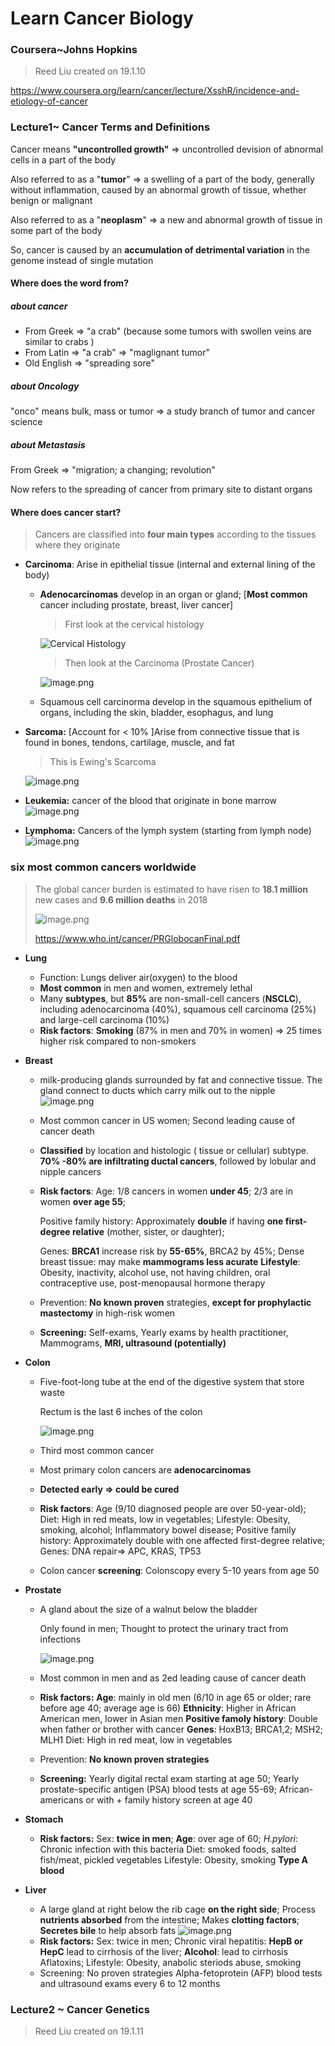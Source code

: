 # Learn Cancer Biology

### Coursera~Johns Hopkins

> Reed Liu created on 19.1.10

https://www.coursera.org/learn/cancer/lecture/XsshR/incidence-and-etiology-of-cancer

### Lecture1~ Cancer Terms and Definitions

Cancer means **"uncontrolled growth"** => uncontrolled devision of abnormal cells in a part of the body

Also referred to as a "**tumor**" => a swelling of a part of the body, generally without inflammation, caused by an abnormal growth of tissue, whether benign or malignant

Also referred to as a "**neoplasm**" => a new and abnormal growth of tissue in some part of the body

So, cancer is caused by an **accumulation of detrimental variation** in the genome instead of single mutation

#### Where does the word from?

##### about cancer

- From Greek => "a crab" (because some tumors with swollen veins are similar to crabs )
- From Latin => "a crab" => "maglignant tumor"
- Old English => "spreading sore"

##### about Oncology

"onco" means bulk, mass or tumor => a study branch of tumor and cancer science

##### about Metastasis

From Greek => "migration; a changing; revolution"

Now refers to the spreading of cancer from primary site to distant organs

#### Where does cancer start?

> Cancers are classified into **four main types** according to the tissues where they originate

- **Carcinoma**: Arise in epithelial tissue (internal and external lining of the body)

  - **Adenocarcinomas** develop in an organ or gland; 
    [**Most common** cancer including prostate, breast, liver cancer]

    > First look at the cervical histology 

    ![Cervical Histology](https://upload-images.jianshu.io/upload_images/9376801-5fb04881c2a5a45d.png?imageMogr2/auto-orient/strip%7CimageView2/2/w/1240)

    > Then look at the Carcinoma (Prostate Cancer)

    ![image.png](https://upload-images.jianshu.io/upload_images/9376801-9f63709644c74b2c.png?imageMogr2/auto-orient/strip%7CimageView2/2/w/1240)

  - Squamous cell carcinorma develop in the squamous epithelium of organs, including the skin, bladder, esophagus, and lung

- **Sarcoma:** [Account for < 10% ]Arise from connective tissue that is found in bones, tendons, cartilage, muscle, and fat  

  > This is Ewing's Scarcoma

  ![image.png](https://upload-images.jianshu.io/upload_images/9376801-9cbd8e5950d4103e.png?imageMogr2/auto-orient/strip%7CimageView2/2/w/1240)

- **Leukemia:**  cancer of the blood that originate in bone marrow
  ![image.png](https://upload-images.jianshu.io/upload_images/9376801-9c62340f1b9f8b43.png?imageMogr2/auto-orient/strip%7CimageView2/2/w/1240)

- **Lymphoma:** Cancers of the lymph system (starting from lymph node)
  ![image.png](https://upload-images.jianshu.io/upload_images/9376801-e2b591edf1f9f907.png?imageMogr2/auto-orient/strip%7CimageView2/2/w/1240)



### six most common cancers worldwide

> The global cancer burden is estimated to have risen to **18.1 million** new cases and **9.6 million deaths** in 2018
>
> ![image.png](https://upload-images.jianshu.io/upload_images/9376801-4e9f7bf2d054217e.png?imageMogr2/auto-orient/strip%7CimageView2/2/w/1240)
>
> https://www.who.int/cancer/PRGlobocanFinal.pdf

- **Lung** 

  - Function: Lungs deliver air(oxygen) to the blood
  - **Most common** in men and women, extremely lethal
  - Many **subtypes**, but **85%** are non-small-cell cancers (**NSCLC**), including adenocarcinoma (40%), squamous cell carcinoma (25%) and large-cell carcinoma (10%)
  - **Risk factors**: **Smoking** (87% in men and 70% in women) => 25 times higher risk compared to non-smokers

- **Breast** 

  - milk-producing glands surrounded by fat and connective tissue. The gland connect to ducts which carry milk out to the nipple![image.png](https://upload-images.jianshu.io/upload_images/9376801-cf719e15fa6cbeff.png?imageMogr2/auto-orient/strip%7CimageView2/2/w/1240)

  - Most common cancer in US women; Second leading cause of cancer death

  - **Classified** by location and histologic ( tissue or cellular) subtype. **70% -80% are infiltrating ductal cancers**, followed by lobular and nipple cancers

  - **Risk factors**: 
    Age: 1/8 cancers in women **under 45**; 2/3 are in women **over age 55**;

    Positive family history: Approximately **double** if having **one first-degree relative** (mother, sister, or daughter);

    Genes: **BRCA1** increase risk by **55-65%**, BRCA2 by 45%;
    Dense breast tissue: may make **mammograms less acurate**
    **Lifestyle**: Obesity, inactivity, alcohol use, not having children, oral contraceptive use, post-menopausal hormone therapy

  - Prevention: **No known proven** strategies, **except for prophylactic mastectomy** in high-risk women 

  - **Screening:** Self-exams, Yearly exams by health practitioner, Mammograms, **MRI, ultrasound (potentially)**

- **Colon**

  - Five-foot-long tube at the end of the digestive system that store waste

    Rectum is the last 6 inches of the colon

    ![image.png](https://upload-images.jianshu.io/upload_images/9376801-685c31c46501ccf8.png?imageMogr2/auto-orient/strip%7CimageView2/2/w/1240)

  - Third most common cancer 

  - Most primary colon cancers are **adenocarcinomas**

  - **Detected early => could be cured**

  - **Risk factors**: 
    Age (9/10 diagnosed people are over 50-year-old);
    Diet: High in red meats, low in vegetables;
    Lifestyle: Obesity, smoking, alcohol;
    Inflammatory bowel disease;
    Positive family history: Approximately double with one affected first-degree relative;
    Genes: DNA repair=> APC, KRAS, TP53

  - Colon cancer **screening**: 
    Colonscopy every 5-10 years from age 50 

- **Prostate** 

  - A gland about the size of a walnut below the bladder 

    Only found in men; 
    Thought to protect the urinary tract from infections

    ![image.png](https://upload-images.jianshu.io/upload_images/9376801-767671b69c72aca2.png?imageMogr2/auto-orient/strip%7CimageView2/2/w/1240)

  - Most common in men and as 2ed leading cause of cancer death  

  - **Risk factors:** 
    **Age**: mainly in old men (6/10 in age 65 or older; rare before age 40; average age is 66)
    **Ethnicity**: Higher in African American men, lower in Asian men 
    **Positive famoly history**: Double when father or brother with cancer
    **Genes**: HoxB13; BRCA1,2; MSH2; MLH1
    Diet: High in red meat, low in vegetables 

  - Prevention: **No known proven strategies**

  - **Screening:** 
    Yearly digital rectal exam starting at age 50;
    Yearly prostate-specific antigen (PSA) blood tests at age 55-69;
    African-americans or with + family history screen at age 40

- **Stomach**

  - **Risk factors:**
    Sex: **twice in men**;
    **Age**: over age of 60;
    *H.pylori*: Chronic infection with this bacteria
    Diet: smoked foods, salted fish/meat, pickled vegetables
    Lifestyle: Obesity, smoking
    **Type A blood**

- **Liver**

  - A large gland at right below the rib cage **on the right side**;
    Process **nutrients absorbed** from the intestine; 
    Makes **clotting factors**;
    **Secretes bile** to help absorb fats
    ![image.png](https://upload-images.jianshu.io/upload_images/9376801-cfba3d3a66b17674.png?imageMogr2/auto-orient/strip%7CimageView2/2/w/1240)
  - **Risk factors:**
    Sex: twice in men;
    Chronic viral hepatitis: **HepB or HepC** lead to cirrhosis of the liver;
    **Alcohol**: lead to cirrhosis
    Aflatoxins;
    Lifestyle: Obesity, anabolic steriods abuse, smoking
  - Screening: No proven strategies
    Alpha-fetoprotein (AFP) blood tests and ultrasound exams every 6 to 12 months 

### Lecture2 ~ Cancer Genetics

> Reed Liu created on 19.1.11